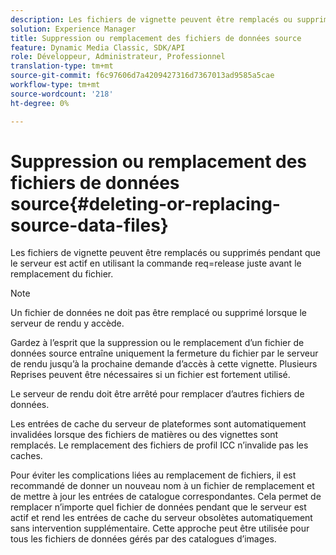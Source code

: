 ```yaml
---
description: Les fichiers de vignette peuvent être remplacés ou supprimés pendant que le serveur est actif en utilisant la commande req=release juste avant le remplacement du fichier.
solution: Experience Manager
title: Suppression ou remplacement des fichiers de données source
feature: Dynamic Media Classic, SDK/API
role: Développeur, Administrateur, Professionnel
translation-type: tm+mt
source-git-commit: f6c97606d7a4209427316d7367013ad9585a5cae
workflow-type: tm+mt
source-wordcount: '218'
ht-degree: 0%

---
```



# Suppression ou remplacement des fichiers de données source{#deleting-or-replacing-source-data-files}

Les fichiers de vignette peuvent être remplacés ou supprimés pendant que le serveur est actif en utilisant la commande req=release juste avant le remplacement du fichier.

>[!NOTE]
>
>Un fichier de données ne doit pas être remplacé ou supprimé lorsque le serveur de rendu y accède.

Gardez à l’esprit que la suppression ou le remplacement d’un fichier de données source entraîne uniquement la fermeture du fichier par le serveur de rendu jusqu’à la prochaine demande d’accès à cette vignette. Plusieurs Reprises peuvent être nécessaires si un fichier est fortement utilisé.

Le serveur de rendu doit être arrêté pour remplacer d’autres fichiers de données.

Les entrées de cache du serveur de plateformes sont automatiquement invalidées lorsque des fichiers de matières ou des vignettes sont remplacés. Le remplacement des fichiers de profil ICC n’invalide pas les caches.

Pour éviter les complications liées au remplacement de fichiers, il est recommandé de donner un nouveau nom à un fichier de remplacement et de mettre à jour les entrées de catalogue correspondantes. Cela permet de remplacer n’importe quel fichier de données pendant que le serveur est actif et rend les entrées de cache du serveur obsolètes automatiquement sans intervention supplémentaire. Cette approche peut être utilisée pour tous les fichiers de données gérés par des catalogues d’images.

